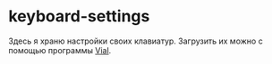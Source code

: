 # keyboard-settings

Здесь я храню настройки своих клавиатур. Загрузить их можно с помощью программы [Vial](https://github.com/vial-kb).
